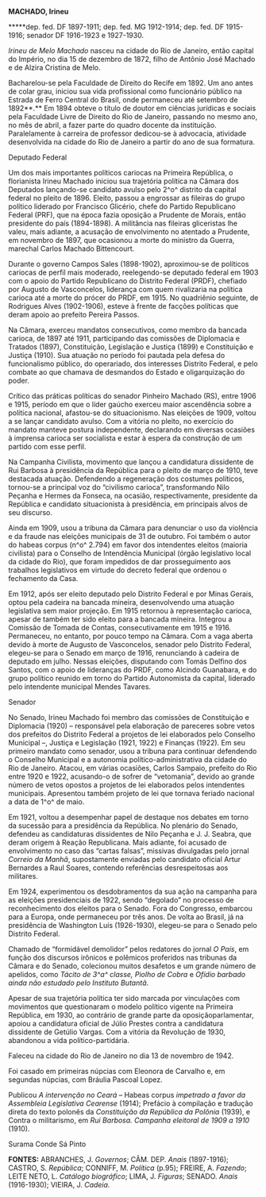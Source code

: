 **MACHADO, Irineu**

**\***dep. fed. DF 1897-1911; dep. fed. MG 1912-1914; dep. fed. DF
1915-1916; senador DF 1916-1923 e 1927-1930.

*Irineu de Melo Machado* nasceu na cidade do Rio de Janeiro, então
capital do Império, no dia 15 de dezembro de 1872, filho de Antônio José
Machado e de Alzira Cristina de Melo.

Bacharelou-se pela Faculdade de Direito do Recife em 1892. Um ano antes
de colar grau, iniciou sua vida profissional como funcionário público na
Estrada de Ferro Central do Brasil, onde permaneceu até setembro de
1892**.** Em 1894 obteve o título de doutor em ciências jurídicas e
sociais pela Faculdade Livre de Direito do Rio de Janeiro, passando no
mesmo ano, no mês de abril, a fazer parte do quadro docente da
instituição. Paralelamente à carreira de professor dedicou-se à
advocacia, atividade desenvolvida na cidade do Rio de Janeiro a partir
do ano de sua formatura.

Deputado Federal

Um dos mais importantes políticos cariocas na Primeira República, o
florianista Irineu Machado iniciou sua trajetória política na Câmara dos
Deputados lançando-se candidato avulso pelo 2^o^ distrito da capital
federal no pleito de 1896. Eleito, passou a engrossar as fileiras do
grupo político liderado por Francisco Glicério, chefe do Partido
Republicano Federal (PRF), que na época fazia oposição a Prudente de
Morais, então presidente do país (1894-1898). A militância nas fileiras
gliceristas lhe valeu, mais adiante, a acusação de envolvimento no
atentado a Prudente, em novembro de 1897, que ocasionou a morte do
ministro da Guerra, marechal Carlos Machado Bittencourt.

Durante o governo Campos Sales (1898-1902), aproximou-se de políticos
cariocas de perfil mais moderado, reelegendo-se deputado federal em 1903
com o apoio do Partido Republicano do Distrito Federal (PRDF), chefiado
por Augusto de Vasconcelos, liderança com quem rivalizaria na política
carioca até a morte do prócer do PRDF, em 1915. No quadriênio seguinte,
de Rodrigues Alves (1902-1906), esteve à frente de facções políticas que
deram apoio ao prefeito Pereira Passos.

Na Câmara, exerceu mandatos consecutivos, como membro da bancada
carioca, de 1897 até 1911, participando das comissões de Diplomacia e
Tratados (1897), Constituição, Legislação e Justiça (1899) e
Constituição e Justiça (1910). Sua atuação no período foi pautada pela
defesa do funcionalismo público, do operariado, dos interesses Distrito
Federal, e pelo combate ao que chamava de desmandos do Estado e
oligarquização do poder.

Crítico das práticas políticas do senador Pinheiro Machado (RS), entre
1906 e 1915, período em que o líder gaúcho exerceu maior ascendência
sobre a política nacional, afastou-se do situacionismo. Nas eleições de
1909, voltou a se lançar candidato avulso. Com a vitória no pleito, no
exercício do mandato manteve postura independente, declarando em
diversas ocasiões à imprensa carioca ser socialista e estar à espera da
construção de um partido com esse perfil.

Na Campanha Civilista, movimento que lançou a candidatura dissidente de
Rui Barbosa à presidência da República para o pleito de março de 1910,
teve destacada atuação. Defendendo a regeneração dos costumes políticos,
tornou-se a principal voz do “civilismo carioca”, transformando Nilo
Peçanha e Hermes da Fonseca, na ocasião, respectivamente, presidente da
República e candidato situacionista à presidência, em principais alvos
de seu discurso.

Ainda em 1909, usou a tribuna da Câmara para denunciar o uso da
violência e da fraude nas eleições municipais de 31 de outubro. Foi
também o autor do habeas corpus (n^o^ 2.794) em favor dos intendentes
eleitos (maioria civilista) para o Conselho de Intendência Municipal
(órgão legislativo local da cidade do Rio), que foram impedidos de dar
prosseguimento aos trabalhos legislativos em virtude do decreto federal
que ordenou o fechamento da Casa.

Em 1912, após ser eleito deputado pelo Distrito Federal e por Minas
Gerais, optou pela cadeira na bancada mineira, desenvolvendo uma atuação
legislativa sem maior projeção. Em 1915 retornou à representação
carioca, apesar de também ter sido eleito para a bancada mineira.
Integrou a Comissão de Tomada de Contas, consecutivamente em 1915 e
1916. Permaneceu, no entanto, por pouco tempo na Câmara. Com a vaga
aberta devido à morte de Augusto de Vasconcelos, senador pelo Distrito
Federal, elegeu-se para o Senado em março de 1916, renunciando à cadeira
de deputado em julho. Nessas eleições, disputando com Tomás Delfino dos
Santos, com o apoio de lideranças do PRDF, como Alcindo Guanabara, e do
grupo político reunido em torno do Partido Autonomista da capital,
liderado pelo intendente municipal Mendes Tavares.

Senador

No Senado, Irineu Machado foi membro das comissões de Constituição e
Diplomacia (1920) – responsável pela elaboração de pareceres sobre vetos
dos prefeitos do Distrito Federal a projetos de lei elaborados pelo
Conselho Municipal –, Justiça e Legislação (1921, 1922) e Finanças
(1922). Em seu primeiro mandato como senador, usou a tribuna para
continuar defendendo o Conselho Municipal e a autonomia
político-administrativa da cidade do Rio de Janeiro. Atacou, em várias
ocasiões, Carlos Sampaio, prefeito do Rio entre 1920 e 1922, acusando-o
de sofrer de “vetomania”, devido ao grande número de vetos opostos a
projetos de lei elaborados pelos intendentes municipais. Apresentou
também projeto de lei que tornava feriado nacional a data de 1^o^ de
maio.

Em 1921, voltou a desempenhar papel de destaque nos debates em torno da
sucessão para a presidência da República. No plenário do Senado,
defendeu as candidaturas dissidentes de Nilo Peçanha e J. J. Seabra, que
deram origem à Reação Republicana. Mais adiante, foi acusado de
envolvimento no caso das “cartas falsas”, missivas divulgadas pelo
jornal *Correio da Manhã*, supostamente enviadas pelo candidato oficial
Artur Bernardes a Raul Soares, contendo referências desrespeitosas aos
militares.

Em 1924, experimentou os desdobramentos da sua ação na campanha para as
eleições presidenciais de 1922, sendo “degolado” no processo de
reconhecimento dos eleitos para o Senado. Fora do Congresso, embarcou
para a Europa, onde permaneceu por três anos. De volta ao Brasil, já na
presidência de Washington Luís (1926-1930), elegeu-se para o Senado pelo
Distrito Federal.

Chamado de “formidável demolidor” pelos redatores do jornal *O País*, em
função dos discursos irônicos e polêmicos proferidos nas tribunas da
Câmara e do Senado, colecionou muitos desafetos e um grande número de
apelidos, como *Tácito de 3^a^ classe, Piolho de Cobra* e *Ofídio
barbado ainda não estudado pelo Instituto Butantã*.

Apesar de sua trajetória política ter sido marcada por vinculações com
movimentos que questionaram o modelo político vigente na Primeira
República, em 1930, ao contrário de grande parte da oposiçãoparlamentar,
apoiou a candidatura oficial de Júlio Prestes contra a candidatura
dissidente de Getúlio Vargas. Com a vitória da Revolução de 1930,
abandonou a vida político-partidária.

Faleceu na cidade do Rio de Janeiro no dia 13 de novembro de 1942.

Foi casado em primeiras núpcias com Eleonora de Carvalho e, em segundas
núpcias, com Bráulia Pascoal Lopez.

Publicou *A intervenção no Ceará* – Habeas corpus *impetrado a favor da
Assembleia Legislativa Cearense* (1914); Prefácio à compilação e
tradução direta do texto polonês da *Constituição da República da
Polônia* (1939), e Contra o militarismo, em *Rui Barbosa. Campanha
eleitoral de 1909 a 1910* (1910).

Surama Conde Sá Pinto

**FONTES:** ABRANCHES, J. *Governos*; CÂM. DEP. *Anais* (1897-1916);
CASTRO, S. *República*; CONNIFF, M. *Política* (p.95); FREIRE, A.
*Fazendo*; LEITE NETO, L. *Catálogo biográfico*; LIMA, J. *Figuras*;
SENADO. *Anais* (1916-1930); VIEIRA, J. *Cadeia.*
